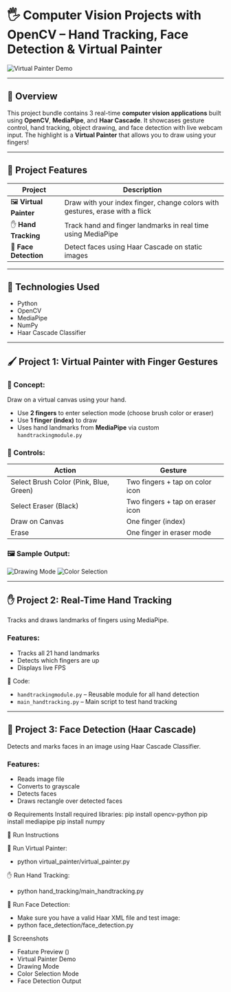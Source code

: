 # 🖐️ Computer Vision Projects with OpenCV – Hand Tracking, Face Detection & Virtual Painter

![Virtual Painter Demo](assets/virtual_painter_demo.png)

---

## 📌 Overview

This project bundle contains 3 real-time **computer vision applications** built using **OpenCV**, **MediaPipe**, and **Haar Cascade**. It showcases gesture control, hand tracking, object drawing, and face detection with live webcam input. The highlight is a **Virtual Painter** that allows you to draw using your fingers!

---

## 🎯 Project Features

| Project              | Description                                                                 |
|----------------------|-----------------------------------------------------------------------------|
| 🖼️ **Virtual Painter**    | Draw with your index finger, change colors with gestures, erase with a flick |
| ✋ **Hand Tracking**       | Track hand and finger landmarks in real time using MediaPipe             |
| 🙂 **Face Detection**      | Detect faces using Haar Cascade on static images                         |

---

## 🧠 Technologies Used

- Python
- OpenCV
- MediaPipe
- NumPy
- Haar Cascade Classifier

---

## 🖌️ Project 1: Virtual Painter with Finger Gestures

### 🧠 Concept:
Draw on a virtual canvas using your hand.  
- Use **2 fingers** to enter selection mode (choose brush color or eraser)
- Use **1 finger (index)** to draw
- Uses hand landmarks from **MediaPipe** via custom `handtrackingmodule.py`

### 🎨 Controls:
| Action                        | Gesture                        |
|-------------------------------|--------------------------------|
| Select Brush Color (Pink, Blue, Green) | Two fingers + tap on color icon |
| Select Eraser (Black)         | Two fingers + tap on eraser icon |
| Draw on Canvas                | One finger (index)             |
| Erase                         | One finger in eraser mode      |

### 🖼️ Sample Output:
![Drawing Mode](assets/drawing_mode.png)
![Color Selection](assets/color_select.png)

---

## ✋ Project 2: Real-Time Hand Tracking

Tracks and draws landmarks of fingers using MediaPipe.

### Features:
- Tracks all 21 hand landmarks
- Detects which fingers are up
- Displays live FPS

📂 Code:
- `handtrackingmodule.py` – Reusable module for all hand detection
- `main_handtracking.py` – Main script to test hand tracking

---

## 🙂 Project 3: Face Detection (Haar Cascade)

Detects and marks faces in an image using Haar Cascade Classifier.

### Features:
- Reads image file
- Converts to grayscale
- Detects faces
- Draws rectangle over detected faces

⚙️ Requirements
Install required libraries:
pip install opencv-python
pip install mediapipe
pip install numpy

🚀 Run Instructions

🎨 Run Virtual Painter:

- python virtual_painter/virtual_painter.py

✋ Run Hand Tracking:

- python hand_tracking/main_handtracking.py

🙂 Run Face Detection:

- Make sure you have a valid Haar XML file and test image:
- python face_detection/face_detection.py

📸 Screenshots

- Feature	Preview ()
- Virtual Painter Demo	
- Drawing Mode	
- Color Selection Mode	
- Face Detection Output	


